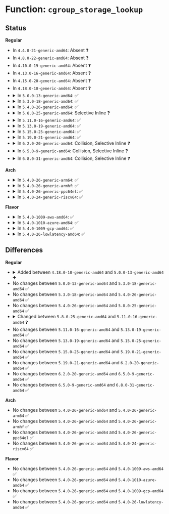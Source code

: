 # Function: <code>cgroup_storage_lookup</code>

## Status
<b>Regular</b>
<ul>
<li>
In <code>4.4.0-21-generic-amd64</code>: Absent ❓
</li>
<li>
In <code>4.8.0-22-generic-amd64</code>: Absent ❓
</li>
<li>
In <code>4.10.0-19-generic-amd64</code>: Absent ❓
</li>
<li>
In <code>4.13.0-16-generic-amd64</code>: Absent ❓
</li>
<li>
In <code>4.15.0-20-generic-amd64</code>: Absent ❓
</li>
<li>
In <code>4.18.0-10-generic-amd64</code>: Absent ❓
</li>
<li>
<details>
<summary>In <code>5.0.0-13-generic-amd64</code>: ✅</summary>

```c
struct bpf_cgroup_storage * cgroup_storage_lookup(struct bpf_cgroup_storage_map * map, struct bpf_cgroup_storage_key * key, bool locked)
```

```json
{
  "name": "cgroup_storage_lookup",
  "collision_type": "Unique Static",
  "inline_type": "No",
  "funcs": [
    {
      "addr": 18446744071580778384,
      "name": "cgroup_storage_lookup",
      "external": false,
      "loc": "kernel/bpf/local_storage.c:48",
      "file": "kernel/bpf/local_storage.c",
      "inline": "seen, unknown",
      "caller_inline": [],
      "caller_func": [
        "kernel/bpf/local_storage.c:cgroup_storage_seq_show_elem",
        "kernel/bpf/local_storage.c:cgroup_storage_get_next_key",
        "kernel/bpf/local_storage.c:bpf_percpu_cgroup_storage_update",
        "kernel/bpf/local_storage.c:bpf_percpu_cgroup_storage_copy",
        "kernel/bpf/local_storage.c:cgroup_storage_update_elem",
        "kernel/bpf/local_storage.c:cgroup_storage_lookup_elem"
      ]
    }
  ],
  "symbols": [
    {
      "addr": 18446744071580778384,
      "name": "cgroup_storage_lookup",
      "section": ".text",
      "bind": "STB_LOCAL",
      "size": 204
    }
  ]
}
```
</details>
</li>
<li>
<details>
<summary>In <code>5.3.0-18-generic-amd64</code>: ✅</summary>

```c
struct bpf_cgroup_storage * cgroup_storage_lookup(struct bpf_cgroup_storage_map * map, struct bpf_cgroup_storage_key * key, bool locked)
```

```json
{
  "name": "cgroup_storage_lookup",
  "collision_type": "Unique Static",
  "inline_type": "No",
  "funcs": [
    {
      "addr": 18446744071580862896,
      "name": "cgroup_storage_lookup",
      "external": false,
      "loc": "kernel/bpf/local_storage.c:48",
      "file": "kernel/bpf/local_storage.c",
      "inline": "seen, unknown",
      "caller_inline": [],
      "caller_func": [
        "kernel/bpf/local_storage.c:cgroup_storage_seq_show_elem",
        "kernel/bpf/local_storage.c:cgroup_storage_get_next_key",
        "kernel/bpf/local_storage.c:bpf_percpu_cgroup_storage_update",
        "kernel/bpf/local_storage.c:bpf_percpu_cgroup_storage_copy",
        "kernel/bpf/local_storage.c:cgroup_storage_update_elem",
        "kernel/bpf/local_storage.c:cgroup_storage_update_elem",
        "kernel/bpf/local_storage.c:cgroup_storage_lookup_elem"
      ]
    }
  ],
  "symbols": [
    {
      "addr": 18446744071580862896,
      "name": "cgroup_storage_lookup",
      "section": ".text",
      "bind": "STB_LOCAL",
      "size": 188
    }
  ]
}
```
</details>
</li>
<li>
<details>
<summary>In <code>5.4.0-26-generic-amd64</code>: ✅</summary>

```c
struct bpf_cgroup_storage * cgroup_storage_lookup(struct bpf_cgroup_storage_map * map, struct bpf_cgroup_storage_key * key, bool locked)
```

```json
{
  "name": "cgroup_storage_lookup",
  "collision_type": "Unique Static",
  "inline_type": "No",
  "funcs": [
    {
      "addr": 18446744071580913920,
      "name": "cgroup_storage_lookup",
      "external": false,
      "loc": "kernel/bpf/local_storage.c:48",
      "file": "kernel/bpf/local_storage.c",
      "inline": "seen, unknown",
      "caller_inline": [],
      "caller_func": [
        "kernel/bpf/local_storage.c:cgroup_storage_seq_show_elem",
        "kernel/bpf/local_storage.c:cgroup_storage_get_next_key",
        "kernel/bpf/local_storage.c:bpf_percpu_cgroup_storage_update",
        "kernel/bpf/local_storage.c:bpf_percpu_cgroup_storage_copy",
        "kernel/bpf/local_storage.c:cgroup_storage_update_elem",
        "kernel/bpf/local_storage.c:cgroup_storage_update_elem",
        "kernel/bpf/local_storage.c:cgroup_storage_lookup_elem"
      ]
    }
  ],
  "symbols": [
    {
      "addr": 18446744071580913920,
      "name": "cgroup_storage_lookup",
      "section": ".text",
      "bind": "STB_LOCAL",
      "size": 188
    }
  ]
}
```
</details>
</li>
<li>
<details>
<summary>In <code>5.8.0-25-generic-amd64</code>: Selective Inline ❓</summary>

```c
struct bpf_cgroup_storage * cgroup_storage_lookup(struct bpf_cgroup_storage_map * map, struct bpf_cgroup_storage_key * key, bool locked)
```

```json
{
  "name": "cgroup_storage_lookup",
  "collision_type": "Unique Static",
  "inline_type": "Selective",
  "funcs": [
    {
      "addr": 18446744071581061941,
      "name": "cgroup_storage_lookup",
      "external": false,
      "loc": "kernel/bpf/local_storage.c:48",
      "file": "kernel/bpf/local_storage.c",
      "inline": "not declared, inlined",
      "caller_inline": [
        "kernel/bpf/local_storage.c:cgroup_storage_lookup_elem"
      ],
      "caller_func": [
        "kernel/bpf/local_storage.c:cgroup_storage_seq_show_elem",
        "kernel/bpf/local_storage.c:cgroup_storage_get_next_key",
        "kernel/bpf/local_storage.c:bpf_percpu_cgroup_storage_update",
        "kernel/bpf/local_storage.c:bpf_percpu_cgroup_storage_copy",
        "kernel/bpf/local_storage.c:cgroup_storage_update_elem",
        "kernel/bpf/local_storage.c:cgroup_storage_update_elem"
      ]
    }
  ],
  "symbols": [
    {
      "addr": 18446744071581061008,
      "name": "cgroup_storage_lookup",
      "section": ".text",
      "bind": "STB_LOCAL",
      "size": 179
    }
  ]
}
```
</details>
</li>
<li>
<details>
<summary>In <code>5.11.0-16-generic-amd64</code>: ✅</summary>

```c
struct bpf_cgroup_storage * cgroup_storage_lookup(struct bpf_cgroup_storage_map * map, void * key, bool locked)
```

```json
{
  "name": "cgroup_storage_lookup",
  "collision_type": "Unique Global",
  "inline_type": "No",
  "funcs": [
    {
      "addr": 18446744071581073136,
      "name": "cgroup_storage_lookup",
      "external": true,
      "loc": "kernel/bpf/local_storage.c:67",
      "file": "kernel/bpf/local_storage.c",
      "inline": "seen, unknown",
      "caller_inline": [],
      "caller_func": [
        "kernel/bpf/local_storage.c:cgroup_storage_seq_show_elem",
        "kernel/bpf/local_storage.c:cgroup_storage_get_next_key",
        "kernel/bpf/local_storage.c:bpf_percpu_cgroup_storage_update",
        "kernel/bpf/local_storage.c:bpf_percpu_cgroup_storage_copy",
        "kernel/bpf/local_storage.c:cgroup_storage_update_elem",
        "kernel/bpf/local_storage.c:cgroup_storage_update_elem",
        "kernel/bpf/local_storage.c:cgroup_storage_lookup_elem",
        "kernel/bpf/cgroup.c:__cgroup_bpf_attach"
      ]
    }
  ],
  "symbols": [
    {
      "addr": 18446744071581073136,
      "name": "cgroup_storage_lookup",
      "section": ".text",
      "bind": "STB_GLOBAL",
      "size": 206
    }
  ]
}
```
</details>
</li>
<li>
<details>
<summary>In <code>5.13.0-19-generic-amd64</code>: ✅</summary>

```c
struct bpf_cgroup_storage * cgroup_storage_lookup(struct bpf_cgroup_storage_map * map, void * key, bool locked)
```

```json
{
  "name": "cgroup_storage_lookup",
  "collision_type": "Unique Global",
  "inline_type": "No",
  "funcs": [
    {
      "addr": 18446744071581088128,
      "name": "cgroup_storage_lookup",
      "external": true,
      "loc": "kernel/bpf/local_storage.c:68",
      "file": "kernel/bpf/local_storage.c",
      "inline": "seen, unknown",
      "caller_inline": [],
      "caller_func": [
        "kernel/bpf/local_storage.c:cgroup_storage_seq_show_elem",
        "kernel/bpf/local_storage.c:cgroup_storage_get_next_key",
        "kernel/bpf/local_storage.c:bpf_percpu_cgroup_storage_update",
        "kernel/bpf/local_storage.c:bpf_percpu_cgroup_storage_copy",
        "kernel/bpf/local_storage.c:cgroup_storage_update_elem",
        "kernel/bpf/local_storage.c:cgroup_storage_update_elem",
        "kernel/bpf/local_storage.c:cgroup_storage_lookup_elem",
        "kernel/bpf/cgroup.c:__cgroup_bpf_attach"
      ]
    }
  ],
  "symbols": [
    {
      "addr": 18446744071581088128,
      "name": "cgroup_storage_lookup",
      "section": ".text",
      "bind": "STB_GLOBAL",
      "size": 206
    }
  ]
}
```
</details>
</li>
<li>
<details>
<summary>In <code>5.15.0-25-generic-amd64</code>: ✅</summary>

```c
struct bpf_cgroup_storage * cgroup_storage_lookup(struct bpf_cgroup_storage_map * map, void * key, bool locked)
```

```json
{
  "name": "cgroup_storage_lookup",
  "collision_type": "Unique Global",
  "inline_type": "No",
  "funcs": [
    {
      "addr": 18446744071581317040,
      "name": "cgroup_storage_lookup",
      "external": true,
      "loc": "kernel/bpf/local_storage.c:66",
      "file": "kernel/bpf/local_storage.c",
      "inline": "seen, unknown",
      "caller_inline": [],
      "caller_func": [
        "kernel/bpf/local_storage.c:cgroup_storage_seq_show_elem",
        "kernel/bpf/local_storage.c:cgroup_storage_get_next_key",
        "kernel/bpf/local_storage.c:bpf_percpu_cgroup_storage_update",
        "kernel/bpf/local_storage.c:bpf_percpu_cgroup_storage_copy",
        "kernel/bpf/local_storage.c:cgroup_storage_update_elem",
        "kernel/bpf/local_storage.c:cgroup_storage_update_elem",
        "kernel/bpf/local_storage.c:cgroup_storage_lookup_elem",
        "kernel/bpf/cgroup.c:__cgroup_bpf_attach"
      ]
    }
  ],
  "symbols": [
    {
      "addr": 18446744071581317040,
      "name": "cgroup_storage_lookup",
      "section": ".text",
      "bind": "STB_GLOBAL",
      "size": 206
    }
  ]
}
```
</details>
</li>
<li>
<details>
<summary>In <code>5.19.0-21-generic-amd64</code>: ✅</summary>

```c
struct bpf_cgroup_storage * cgroup_storage_lookup(struct bpf_cgroup_storage_map * map, void * key, bool locked)
```

```json
{
  "name": "cgroup_storage_lookup",
  "collision_type": "Unique Global",
  "inline_type": "No",
  "funcs": [
    {
      "addr": 18446744071581618624,
      "name": "cgroup_storage_lookup",
      "external": true,
      "loc": "kernel/bpf/local_storage.c:67",
      "file": "kernel/bpf/local_storage.c",
      "inline": "seen, unknown",
      "caller_inline": [],
      "caller_func": [
        "kernel/bpf/local_storage.c:cgroup_storage_seq_show_elem",
        "kernel/bpf/local_storage.c:cgroup_storage_get_next_key",
        "kernel/bpf/local_storage.c:bpf_percpu_cgroup_storage_update",
        "kernel/bpf/local_storage.c:bpf_percpu_cgroup_storage_copy",
        "kernel/bpf/local_storage.c:cgroup_storage_update_elem",
        "kernel/bpf/local_storage.c:cgroup_storage_update_elem",
        "kernel/bpf/local_storage.c:cgroup_storage_lookup_elem",
        "kernel/bpf/cgroup.c:__cgroup_bpf_attach"
      ]
    }
  ],
  "symbols": [
    {
      "addr": 18446744071581618624,
      "name": "cgroup_storage_lookup",
      "section": ".text",
      "bind": "STB_GLOBAL",
      "size": 298
    }
  ]
}
```
</details>
</li>
<li>
<details>
<summary>In <code>6.2.0-20-generic-amd64</code>: Collision, Selective Inline ❓</summary>

```c
struct bpf_cgroup_storage * cgroup_storage_lookup(struct bpf_cgroup_storage_map * map, void * key, bool locked)
```

```json
{
  "name": "cgroup_storage_lookup",
  "collision_type": "Static-Global Collision",
  "inline_type": "Selective",
  "funcs": [
    {
      "addr": 18446744071582003120,
      "name": "cgroup_storage_lookup",
      "external": true,
      "loc": "kernel/bpf/local_storage.c:67",
      "file": "kernel/bpf/local_storage.c",
      "inline": "seen, unknown",
      "caller_inline": [],
      "caller_func": [
        "kernel/bpf/local_storage.c:cgroup_storage_seq_show_elem",
        "kernel/bpf/local_storage.c:cgroup_storage_get_next_key",
        "kernel/bpf/local_storage.c:bpf_percpu_cgroup_storage_update",
        "kernel/bpf/local_storage.c:bpf_percpu_cgroup_storage_copy",
        "kernel/bpf/local_storage.c:cgroup_storage_update_elem",
        "kernel/bpf/local_storage.c:cgroup_storage_update_elem",
        "kernel/bpf/local_storage.c:cgroup_storage_lookup_elem",
        "kernel/bpf/cgroup.c:__cgroup_bpf_attach"
      ]
    },
    {
      "addr": 18446744071582144701,
      "name": "cgroup_storage_lookup",
      "external": false,
      "loc": "kernel/bpf/bpf_cgrp_storage.c:71",
      "file": "kernel/bpf/bpf_cgrp_storage.c",
      "inline": "not declared, inlined",
      "caller_inline": [
        "kernel/bpf/bpf_cgrp_storage.c:bpf_cgrp_storage_delete",
        "kernel/bpf/bpf_cgrp_storage.c:bpf_cgrp_storage_get",
        "kernel/bpf/bpf_cgrp_storage.c:bpf_cgrp_storage_delete_elem",
        "kernel/bpf/bpf_cgrp_storage.c:bpf_cgrp_storage_lookup_elem"
      ],
      "caller_func": []
    }
  ],
  "symbols": [
    {
      "addr": 18446744071582003120,
      "name": "cgroup_storage_lookup",
      "section": ".text",
      "bind": "STB_GLOBAL",
      "size": 298
    }
  ]
}
```
</details>
</li>
<li>
<details>
<summary>In <code>6.5.0-9-generic-amd64</code>: Collision, Selective Inline ❓</summary>

```c
struct bpf_cgroup_storage * cgroup_storage_lookup(struct bpf_cgroup_storage_map * map, void * key, bool locked)
```

```json
{
  "name": "cgroup_storage_lookup",
  "collision_type": "Static-Global Collision",
  "inline_type": "Selective",
  "funcs": [
    {
      "addr": 18446744071582194256,
      "name": "cgroup_storage_lookup",
      "external": true,
      "loc": "kernel/bpf/local_storage.c:67",
      "file": "kernel/bpf/local_storage.c",
      "inline": "seen, unknown",
      "caller_inline": [],
      "caller_func": [
        "kernel/bpf/local_storage.c:cgroup_storage_seq_show_elem",
        "kernel/bpf/local_storage.c:cgroup_storage_get_next_key",
        "kernel/bpf/local_storage.c:bpf_percpu_cgroup_storage_update",
        "kernel/bpf/local_storage.c:bpf_percpu_cgroup_storage_copy",
        "kernel/bpf/local_storage.c:cgroup_storage_update_elem",
        "kernel/bpf/local_storage.c:cgroup_storage_update_elem",
        "kernel/bpf/local_storage.c:cgroup_storage_lookup_elem",
        "kernel/bpf/cgroup.c:__cgroup_bpf_attach"
      ]
    },
    {
      "addr": 18446744071582341901,
      "name": "cgroup_storage_lookup",
      "external": false,
      "loc": "kernel/bpf/bpf_cgrp_storage.c:64",
      "file": "kernel/bpf/bpf_cgrp_storage.c",
      "inline": "not declared, inlined",
      "caller_inline": [
        "kernel/bpf/bpf_cgrp_storage.c:bpf_cgrp_storage_delete",
        "kernel/bpf/bpf_cgrp_storage.c:bpf_cgrp_storage_get",
        "kernel/bpf/bpf_cgrp_storage.c:bpf_cgrp_storage_delete_elem",
        "kernel/bpf/bpf_cgrp_storage.c:bpf_cgrp_storage_lookup_elem"
      ],
      "caller_func": []
    }
  ],
  "symbols": [
    {
      "addr": 18446744071582194256,
      "name": "cgroup_storage_lookup",
      "section": ".text",
      "bind": "STB_GLOBAL",
      "size": 299
    }
  ]
}
```
</details>
</li>
<li>
<details>
<summary>In <code>6.8.0-31-generic-amd64</code>: Collision, Selective Inline ❓</summary>

```c
struct bpf_cgroup_storage * cgroup_storage_lookup(struct bpf_cgroup_storage_map * map, void * key, bool locked)
```

```json
{
  "name": "cgroup_storage_lookup",
  "collision_type": "Static-Global Collision",
  "inline_type": "Selective",
  "funcs": [
    {
      "addr": 18446744071582343152,
      "name": "cgroup_storage_lookup",
      "external": true,
      "loc": "kernel/bpf/local_storage.c:67",
      "file": "kernel/bpf/local_storage.c",
      "inline": "seen, unknown",
      "caller_inline": [],
      "caller_func": [
        "kernel/bpf/local_storage.c:cgroup_storage_seq_show_elem",
        "kernel/bpf/local_storage.c:cgroup_storage_get_next_key",
        "kernel/bpf/local_storage.c:bpf_percpu_cgroup_storage_update",
        "kernel/bpf/local_storage.c:bpf_percpu_cgroup_storage_copy",
        "kernel/bpf/local_storage.c:cgroup_storage_update_elem",
        "kernel/bpf/local_storage.c:cgroup_storage_update_elem",
        "kernel/bpf/local_storage.c:cgroup_storage_lookup_elem",
        "kernel/bpf/cgroup.c:__cgroup_bpf_attach"
      ]
    },
    {
      "addr": 18446744071582508605,
      "name": "cgroup_storage_lookup",
      "external": false,
      "loc": "kernel/bpf/bpf_cgrp_storage.c:64",
      "file": "kernel/bpf/bpf_cgrp_storage.c",
      "inline": "not declared, inlined",
      "caller_inline": [
        "kernel/bpf/bpf_cgrp_storage.c:bpf_cgrp_storage_delete",
        "kernel/bpf/bpf_cgrp_storage.c:bpf_cgrp_storage_get",
        "kernel/bpf/bpf_cgrp_storage.c:bpf_cgrp_storage_delete_elem",
        "kernel/bpf/bpf_cgrp_storage.c:bpf_cgrp_storage_lookup_elem"
      ],
      "caller_func": []
    }
  ],
  "symbols": [
    {
      "addr": 18446744071582343152,
      "name": "cgroup_storage_lookup",
      "section": ".text",
      "bind": "STB_GLOBAL",
      "size": 299
    }
  ]
}
```
</details>
</li>
</ul>
<b>Arch</b>
<ul>
<li>
<details>
<summary>In <code>5.4.0-26-generic-arm64</code>: ✅</summary>

```c
struct bpf_cgroup_storage * cgroup_storage_lookup(struct bpf_cgroup_storage_map * map, struct bpf_cgroup_storage_key * key, bool locked)
```

```json
{
  "name": "cgroup_storage_lookup",
  "collision_type": "Unique Static",
  "inline_type": "No",
  "funcs": [
    {
      "addr": 18446603336492246968,
      "name": "cgroup_storage_lookup",
      "external": false,
      "loc": "kernel/bpf/local_storage.c:48",
      "file": "kernel/bpf/local_storage.c",
      "inline": "seen, unknown",
      "caller_inline": [],
      "caller_func": [
        "kernel/bpf/local_storage.c:cgroup_storage_seq_show_elem",
        "kernel/bpf/local_storage.c:cgroup_storage_get_next_key",
        "kernel/bpf/local_storage.c:bpf_percpu_cgroup_storage_update",
        "kernel/bpf/local_storage.c:bpf_percpu_cgroup_storage_copy",
        "kernel/bpf/local_storage.c:cgroup_storage_update_elem",
        "kernel/bpf/local_storage.c:cgroup_storage_update_elem",
        "kernel/bpf/local_storage.c:cgroup_storage_lookup_elem"
      ]
    }
  ],
  "symbols": [
    {
      "addr": 18446603336492246968,
      "name": "cgroup_storage_lookup",
      "section": ".text",
      "bind": "STB_LOCAL",
      "size": 368
    }
  ]
}
```
</details>
</li>
<li>
<details>
<summary>In <code>5.4.0-26-generic-armhf</code>: ✅</summary>

```c
struct bpf_cgroup_storage * cgroup_storage_lookup(struct bpf_cgroup_storage_map * map, struct bpf_cgroup_storage_key * key, bool locked)
```

```json
{
  "name": "cgroup_storage_lookup",
  "collision_type": "Unique Static",
  "inline_type": "No",
  "funcs": [
    {
      "addr": 3226139944,
      "name": "cgroup_storage_lookup",
      "external": false,
      "loc": "kernel/bpf/local_storage.c:48",
      "file": "kernel/bpf/local_storage.c",
      "inline": "seen, unknown",
      "caller_inline": [],
      "caller_func": [
        "kernel/bpf/local_storage.c:cgroup_storage_seq_show_elem",
        "kernel/bpf/local_storage.c:cgroup_storage_get_next_key",
        "kernel/bpf/local_storage.c:bpf_percpu_cgroup_storage_update",
        "kernel/bpf/local_storage.c:bpf_percpu_cgroup_storage_copy",
        "kernel/bpf/local_storage.c:cgroup_storage_update_elem",
        "kernel/bpf/local_storage.c:cgroup_storage_update_elem",
        "kernel/bpf/local_storage.c:cgroup_storage_lookup_elem"
      ]
    }
  ],
  "symbols": [
    {
      "addr": 3226139944,
      "name": "cgroup_storage_lookup",
      "section": ".text",
      "bind": "STB_LOCAL",
      "size": 216
    }
  ]
}
```
</details>
</li>
<li>
<details>
<summary>In <code>5.4.0-26-generic-ppc64el</code>: ✅</summary>

```c
struct bpf_cgroup_storage * cgroup_storage_lookup(struct bpf_cgroup_storage_map * map, struct bpf_cgroup_storage_key * key, bool locked)
```

```json
{
  "name": "cgroup_storage_lookup",
  "collision_type": "Unique Static",
  "inline_type": "No",
  "funcs": [
    {
      "addr": 13835058055285474960,
      "name": "cgroup_storage_lookup",
      "external": false,
      "loc": "kernel/bpf/local_storage.c:48",
      "file": "kernel/bpf/local_storage.c",
      "inline": "seen, unknown",
      "caller_inline": [],
      "caller_func": [
        "kernel/bpf/local_storage.c:cgroup_storage_seq_show_elem",
        "kernel/bpf/local_storage.c:cgroup_storage_get_next_key",
        "kernel/bpf/local_storage.c:bpf_percpu_cgroup_storage_update",
        "kernel/bpf/local_storage.c:bpf_percpu_cgroup_storage_copy",
        "kernel/bpf/local_storage.c:cgroup_storage_update_elem",
        "kernel/bpf/local_storage.c:cgroup_storage_update_elem",
        "kernel/bpf/local_storage.c:cgroup_storage_lookup_elem"
      ]
    }
  ],
  "symbols": [
    {
      "addr": 13835058055285474960,
      "name": "cgroup_storage_lookup",
      "section": ".text",
      "bind": "STB_LOCAL",
      "size": 404
    }
  ]
}
```
</details>
</li>
<li>
<details>
<summary>In <code>5.4.0-24-generic-riscv64</code>: ✅</summary>

```c
struct bpf_cgroup_storage * cgroup_storage_lookup(struct bpf_cgroup_storage_map * map, struct bpf_cgroup_storage_key * key, bool locked)
```

```json
{
  "name": "cgroup_storage_lookup",
  "collision_type": "Unique Static",
  "inline_type": "No",
  "funcs": [
    {
      "addr": 18446743936272389876,
      "name": "cgroup_storage_lookup",
      "external": false,
      "loc": "kernel/bpf/local_storage.c:48",
      "file": "kernel/bpf/local_storage.c",
      "inline": "seen, unknown",
      "caller_inline": [],
      "caller_func": [
        "kernel/bpf/local_storage.c:cgroup_storage_seq_show_elem",
        "kernel/bpf/local_storage.c:cgroup_storage_get_next_key",
        "kernel/bpf/local_storage.c:bpf_percpu_cgroup_storage_update",
        "kernel/bpf/local_storage.c:bpf_percpu_cgroup_storage_copy",
        "kernel/bpf/local_storage.c:cgroup_storage_update_elem",
        "kernel/bpf/local_storage.c:cgroup_storage_update_elem",
        "kernel/bpf/local_storage.c:cgroup_storage_lookup_elem"
      ]
    }
  ],
  "symbols": [
    {
      "addr": 18446743936272389876,
      "name": "cgroup_storage_lookup",
      "section": ".text",
      "bind": "STB_LOCAL",
      "size": 172
    }
  ]
}
```
</details>
</li>
</ul>
<b>Flavor</b>
<ul>
<li>
<details>
<summary>In <code>5.4.0-1009-aws-amd64</code>: ✅</summary>

```c
struct bpf_cgroup_storage * cgroup_storage_lookup(struct bpf_cgroup_storage_map * map, struct bpf_cgroup_storage_key * key, bool locked)
```

```json
{
  "name": "cgroup_storage_lookup",
  "collision_type": "Unique Static",
  "inline_type": "No",
  "funcs": [
    {
      "addr": 18446744071580882720,
      "name": "cgroup_storage_lookup",
      "external": false,
      "loc": "kernel/bpf/local_storage.c:48",
      "file": "kernel/bpf/local_storage.c",
      "inline": "seen, unknown",
      "caller_inline": [],
      "caller_func": [
        "kernel/bpf/local_storage.c:cgroup_storage_seq_show_elem",
        "kernel/bpf/local_storage.c:cgroup_storage_get_next_key",
        "kernel/bpf/local_storage.c:bpf_percpu_cgroup_storage_update",
        "kernel/bpf/local_storage.c:bpf_percpu_cgroup_storage_copy",
        "kernel/bpf/local_storage.c:cgroup_storage_update_elem",
        "kernel/bpf/local_storage.c:cgroup_storage_update_elem",
        "kernel/bpf/local_storage.c:cgroup_storage_lookup_elem"
      ]
    }
  ],
  "symbols": [
    {
      "addr": 18446744071580882720,
      "name": "cgroup_storage_lookup",
      "section": ".text",
      "bind": "STB_LOCAL",
      "size": 188
    }
  ]
}
```
</details>
</li>
<li>
<details>
<summary>In <code>5.4.0-1010-azure-amd64</code>: ✅</summary>

```c
struct bpf_cgroup_storage * cgroup_storage_lookup(struct bpf_cgroup_storage_map * map, struct bpf_cgroup_storage_key * key, bool locked)
```

```json
{
  "name": "cgroup_storage_lookup",
  "collision_type": "Unique Static",
  "inline_type": "No",
  "funcs": [
    {
      "addr": 18446744071580828784,
      "name": "cgroup_storage_lookup",
      "external": false,
      "loc": "kernel/bpf/local_storage.c:48",
      "file": "kernel/bpf/local_storage.c",
      "inline": "seen, unknown",
      "caller_inline": [],
      "caller_func": [
        "kernel/bpf/local_storage.c:cgroup_storage_seq_show_elem",
        "kernel/bpf/local_storage.c:cgroup_storage_get_next_key",
        "kernel/bpf/local_storage.c:bpf_percpu_cgroup_storage_update",
        "kernel/bpf/local_storage.c:bpf_percpu_cgroup_storage_copy",
        "kernel/bpf/local_storage.c:cgroup_storage_update_elem",
        "kernel/bpf/local_storage.c:cgroup_storage_update_elem",
        "kernel/bpf/local_storage.c:cgroup_storage_lookup_elem"
      ]
    }
  ],
  "symbols": [
    {
      "addr": 18446744071580828784,
      "name": "cgroup_storage_lookup",
      "section": ".text",
      "bind": "STB_LOCAL",
      "size": 188
    }
  ]
}
```
</details>
</li>
<li>
<details>
<summary>In <code>5.4.0-1009-gcp-amd64</code>: ✅</summary>

```c
struct bpf_cgroup_storage * cgroup_storage_lookup(struct bpf_cgroup_storage_map * map, struct bpf_cgroup_storage_key * key, bool locked)
```

```json
{
  "name": "cgroup_storage_lookup",
  "collision_type": "Unique Static",
  "inline_type": "No",
  "funcs": [
    {
      "addr": 18446744071580873968,
      "name": "cgroup_storage_lookup",
      "external": false,
      "loc": "kernel/bpf/local_storage.c:48",
      "file": "kernel/bpf/local_storage.c",
      "inline": "seen, unknown",
      "caller_inline": [],
      "caller_func": [
        "kernel/bpf/local_storage.c:cgroup_storage_seq_show_elem",
        "kernel/bpf/local_storage.c:cgroup_storage_get_next_key",
        "kernel/bpf/local_storage.c:bpf_percpu_cgroup_storage_update",
        "kernel/bpf/local_storage.c:bpf_percpu_cgroup_storage_copy",
        "kernel/bpf/local_storage.c:cgroup_storage_update_elem",
        "kernel/bpf/local_storage.c:cgroup_storage_update_elem",
        "kernel/bpf/local_storage.c:cgroup_storage_lookup_elem"
      ]
    }
  ],
  "symbols": [
    {
      "addr": 18446744071580873968,
      "name": "cgroup_storage_lookup",
      "section": ".text",
      "bind": "STB_LOCAL",
      "size": 188
    }
  ]
}
```
</details>
</li>
<li>
<details>
<summary>In <code>5.4.0-26-lowlatency-amd64</code>: ✅</summary>

```c
struct bpf_cgroup_storage * cgroup_storage_lookup(struct bpf_cgroup_storage_map * map, struct bpf_cgroup_storage_key * key, bool locked)
```

```json
{
  "name": "cgroup_storage_lookup",
  "collision_type": "Unique Static",
  "inline_type": "No",
  "funcs": [
    {
      "addr": 18446744071580932544,
      "name": "cgroup_storage_lookup",
      "external": false,
      "loc": "kernel/bpf/local_storage.c:48",
      "file": "kernel/bpf/local_storage.c",
      "inline": "seen, unknown",
      "caller_inline": [],
      "caller_func": [
        "kernel/bpf/local_storage.c:cgroup_storage_seq_show_elem",
        "kernel/bpf/local_storage.c:cgroup_storage_get_next_key",
        "kernel/bpf/local_storage.c:bpf_percpu_cgroup_storage_update",
        "kernel/bpf/local_storage.c:bpf_percpu_cgroup_storage_copy",
        "kernel/bpf/local_storage.c:cgroup_storage_update_elem",
        "kernel/bpf/local_storage.c:cgroup_storage_update_elem",
        "kernel/bpf/local_storage.c:cgroup_storage_lookup_elem"
      ]
    }
  ],
  "symbols": [
    {
      "addr": 18446744071580932544,
      "name": "cgroup_storage_lookup",
      "section": ".text",
      "bind": "STB_LOCAL",
      "size": 188
    }
  ]
}
```
</details>
</li>
</ul>

## Differences
<b>Regular</b>
<ul>
<li>
<details>
<summary>Added between <code>4.18.0-10-generic-amd64</code> and <code>5.0.0-13-generic-amd64</code> ➕</summary>

```c
struct bpf_cgroup_storage * cgroup_storage_lookup(struct bpf_cgroup_storage_map * map, struct bpf_cgroup_storage_key * key, bool locked)
```
</details>
</li>
<li>
No changes between <code>5.0.0-13-generic-amd64</code> and <code>5.3.0-18-generic-amd64</code> ✅
</li>
<li>
No changes between <code>5.3.0-18-generic-amd64</code> and <code>5.4.0-26-generic-amd64</code> ✅
</li>
<li>
No changes between <code>5.4.0-26-generic-amd64</code> and <code>5.8.0-25-generic-amd64</code> ✅
</li>
<li>
<details>
<summary>Changed between <code>5.8.0-25-generic-amd64</code> and <code>5.11.0-16-generic-amd64</code> ❓</summary>
<ul>
<li>
<b>Param type changed. </b>
<code>struct bpf_cgroup_storage_key * key</code> ➡️ <code>void * key</code>
</li>
</ul>
</details>
</li>
<li>
No changes between <code>5.11.0-16-generic-amd64</code> and <code>5.13.0-19-generic-amd64</code> ✅
</li>
<li>
No changes between <code>5.13.0-19-generic-amd64</code> and <code>5.15.0-25-generic-amd64</code> ✅
</li>
<li>
No changes between <code>5.15.0-25-generic-amd64</code> and <code>5.19.0-21-generic-amd64</code> ✅
</li>
<li>
No changes between <code>5.19.0-21-generic-amd64</code> and <code>6.2.0-20-generic-amd64</code> ✅
</li>
<li>
No changes between <code>6.2.0-20-generic-amd64</code> and <code>6.5.0-9-generic-amd64</code> ✅
</li>
<li>
No changes between <code>6.5.0-9-generic-amd64</code> and <code>6.8.0-31-generic-amd64</code> ✅
</li>
</ul>
<b>Arch</b>
<ul>
<li>
No changes between <code>5.4.0-26-generic-amd64</code> and <code>5.4.0-26-generic-arm64</code> ✅
</li>
<li>
No changes between <code>5.4.0-26-generic-amd64</code> and <code>5.4.0-26-generic-armhf</code> ✅
</li>
<li>
No changes between <code>5.4.0-26-generic-amd64</code> and <code>5.4.0-26-generic-ppc64el</code> ✅
</li>
<li>
No changes between <code>5.4.0-26-generic-amd64</code> and <code>5.4.0-24-generic-riscv64</code> ✅
</li>
</ul>
<b>Flavor</b>
<ul>
<li>
No changes between <code>5.4.0-26-generic-amd64</code> and <code>5.4.0-1009-aws-amd64</code> ✅
</li>
<li>
No changes between <code>5.4.0-26-generic-amd64</code> and <code>5.4.0-1010-azure-amd64</code> ✅
</li>
<li>
No changes between <code>5.4.0-26-generic-amd64</code> and <code>5.4.0-1009-gcp-amd64</code> ✅
</li>
<li>
No changes between <code>5.4.0-26-generic-amd64</code> and <code>5.4.0-26-lowlatency-amd64</code> ✅
</li>
</ul>
